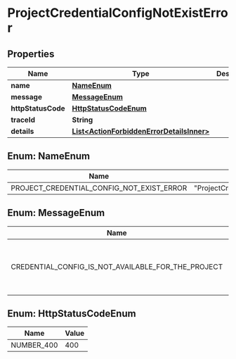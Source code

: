 # ProjectCredentialConfigNotExistError

## Properties

| Name               | Type                                                                                    | Description | Notes      |
| ------------------ | --------------------------------------------------------------------------------------- | ----------- | ---------- |
| **name**           | [**NameEnum**](#NameEnum)                                                               |             |            |
| **message**        | [**MessageEnum**](#MessageEnum)                                                         |             |            |
| **httpStatusCode** | [**HttpStatusCodeEnum**](#HttpStatusCodeEnum)                                           |             |            |
| **traceId**        | **String**                                                                              |             |            |
| **details**        | [**List&lt;ActionForbiddenErrorDetailsInner&gt;**](ActionForbiddenErrorDetailsInner.md) |             | [optional] |

## Enum: NameEnum

| Name                                      | Value                                            |
| ----------------------------------------- | ------------------------------------------------ |
| PROJECT_CREDENTIAL_CONFIG_NOT_EXIST_ERROR | &quot;ProjectCredentialConfigNotExistError&quot; |

## Enum: MessageEnum

| Name                                               | Value                                                          |
| -------------------------------------------------- | -------------------------------------------------------------- |
| CREDENTIAL_CONFIG_IS_NOT_AVAILABLE_FOR_THE_PROJECT | &quot;Credential config is not available for the project&quot; |

## Enum: HttpStatusCodeEnum

| Name       | Value |
| ---------- | ----- |
| NUMBER_400 | 400   |
